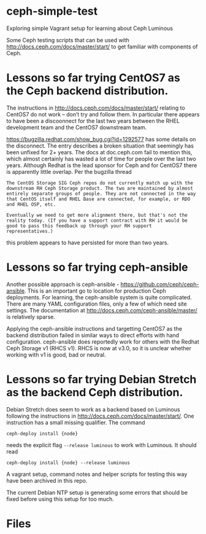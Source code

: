 # ceph-simple-test
Exploring simple Vagrant setup for learning about Ceph Luminous

Some Ceph testing scripts that can be used with
http://docs.ceph.com/docs/master/start/ to get familiar
with components of Ceph.

# Lessons so far trying CentOS7 as the Ceph backend distribution.

The instructions in http://docs.ceph.com/docs/master/start/ relating to CentOS7 do not work – don’t try and follow them. In particular there appears to have been a discoonnect for the last two years between the RHEL development team and the CentOS7 downstream team. 

https://bugzilla.redhat.com/show_bug.cgi?id=1292577 has some details on the disconnect. The entry describes a broken situation that seemingly has been unfixed for 2+ years. The docs at doc.ceph.com fail to mention this, which almost certainly has wasted a lot of time for people over the last two years. Although Redhat is the lead sponsor
for Ceph and for CentOS7 there is apparently little overlap. Per the bugzilla thread

```
The CentOS Storage SIG Ceph repos do not currently match up with the downstream RH Ceph Storage product. The two are maintained by almost entirely separate groups of people. They are not connected in the way that CentOS itself and RHEL Base are connected, for example, or RDO and RHEL OSP, etc.

Eventually we need to get more alignment there, but that's not the reality today. (If you have a support contract with RH it would be good to pass this feedback up through your RH support representatives.)
```

this problem appears to have persisted for more than two years.


# Lessons so far trying ceph-ansible

Another possible approach is ceph-ansible - https://github.com/ceph/ceph-ansible. This is an important
go to location for production Ceph deployments. For learning, the ceph-ansible system is quite complicated.
There are many YAML configuration files, only a few of which need site settings. The documentation
at http://docs.ceph.com/ceph-ansible/master/ is relatively sparse. 

Applying the ceph-ansible instructions and targetting CentOS7 as the backend distribution
failed in similar ways to direct efforts with hand configuration. ceph-ansible does reportedly work
for others with the Redhat Ceph Storage v1 (RHCS v1). RHCS is now at v3.0, so it is unclear whether
working with v1 is good, bad or neutral.

# Lessons so far trying Debian Stretch as the backend Ceph distribution.

Debian Stretch does seem to work as a backend based on Luminous following the instructions in 
http://docs.ceph.com/docs/master/start/. One instruction has a small missing 
qualifier. The command
```
ceph-deploy install {node}
```
needs the explicit flag ```--release luminous``` to work 
with Luminous. It should read
```
ceph-deploy install {node} --release luminous
```

A vagrant setup, command notes and helper scripts for testing this way have been
archived in this repo.

The current Debian NTP setup is generating some errors that should be fixed before
using this setup for too much.

# Files



